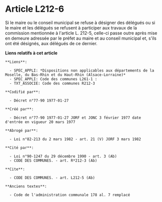 # Article L212-6

Si le maire ou le conseil municipal se refuse à désigner des délégués ou si le maire et les délégués se refusent à participer
aux travaux de la commission mentionnée à l'article L. 212-5, celle-ci passe outre après mise en demeure adressée par le
préfet au maire et au conseil municipal et, s'ils ont été désignés, aux délégués de ce dernier.

**Liens relatifs à cet article**

	**Liens**:

	  - SPEC_APPLI: *Dispositions non applicables aux départements de la Moselle, du Bas-Rhin et du Haut-Rhin (Alsace-Lorraine)*
	  - SPEC_APPLI: Code des communes L261-1 :
	  - TXT_ASSOCIE: Code des communes R212-3

	**Codifié par**:

	  - Décret n°77-90 1977-01-27

	**Créé par**:

	  - Décret n°77-90 1977-01-27 JORF et JONC 3 février 1977 date d'entrée en vigueur 20 mars 1977

	**Abrogé par**:

	  - Loi n°82-213 du 2 mars 1982 - art. 21 (V) JORF 3 mars 1982

	**Cité par**:

	  - Loi n°90-1247 du 29 décembre 1990 - art. 3 (Ab)
	  - CODE DES COMMUNES. - art. R*212-3 (Ab)

	**Cite**:

	  - CODE DES COMMUNES. - art. L212-5 (Ab)

	**Anciens textes**:

	  - Code de l'administration communale 178 al. 7 remplacé
